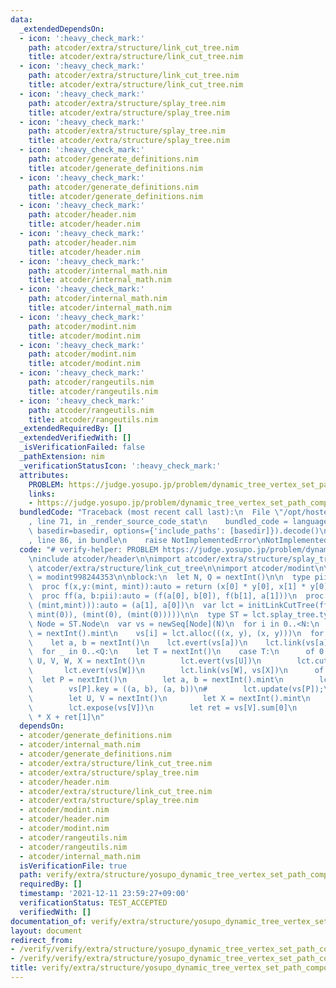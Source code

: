 ```yaml
---
data:
  _extendedDependsOn:
  - icon: ':heavy_check_mark:'
    path: atcoder/extra/structure/link_cut_tree.nim
    title: atcoder/extra/structure/link_cut_tree.nim
  - icon: ':heavy_check_mark:'
    path: atcoder/extra/structure/link_cut_tree.nim
    title: atcoder/extra/structure/link_cut_tree.nim
  - icon: ':heavy_check_mark:'
    path: atcoder/extra/structure/splay_tree.nim
    title: atcoder/extra/structure/splay_tree.nim
  - icon: ':heavy_check_mark:'
    path: atcoder/extra/structure/splay_tree.nim
    title: atcoder/extra/structure/splay_tree.nim
  - icon: ':heavy_check_mark:'
    path: atcoder/generate_definitions.nim
    title: atcoder/generate_definitions.nim
  - icon: ':heavy_check_mark:'
    path: atcoder/generate_definitions.nim
    title: atcoder/generate_definitions.nim
  - icon: ':heavy_check_mark:'
    path: atcoder/header.nim
    title: atcoder/header.nim
  - icon: ':heavy_check_mark:'
    path: atcoder/header.nim
    title: atcoder/header.nim
  - icon: ':heavy_check_mark:'
    path: atcoder/internal_math.nim
    title: atcoder/internal_math.nim
  - icon: ':heavy_check_mark:'
    path: atcoder/internal_math.nim
    title: atcoder/internal_math.nim
  - icon: ':heavy_check_mark:'
    path: atcoder/modint.nim
    title: atcoder/modint.nim
  - icon: ':heavy_check_mark:'
    path: atcoder/modint.nim
    title: atcoder/modint.nim
  - icon: ':heavy_check_mark:'
    path: atcoder/rangeutils.nim
    title: atcoder/rangeutils.nim
  - icon: ':heavy_check_mark:'
    path: atcoder/rangeutils.nim
    title: atcoder/rangeutils.nim
  _extendedRequiredBy: []
  _extendedVerifiedWith: []
  _isVerificationFailed: false
  _pathExtension: nim
  _verificationStatusIcon: ':heavy_check_mark:'
  attributes:
    PROBLEM: https://judge.yosupo.jp/problem/dynamic_tree_vertex_set_path_composite
    links:
    - https://judge.yosupo.jp/problem/dynamic_tree_vertex_set_path_composite
  bundledCode: "Traceback (most recent call last):\n  File \"/opt/hostedtoolcache/Python/3.10.0/x64/lib/python3.10/site-packages/onlinejudge_verify/documentation/build.py\"\
    , line 71, in _render_source_code_stat\n    bundled_code = language.bundle(stat.path,\
    \ basedir=basedir, options={'include_paths': [basedir]}).decode()\n  File \"/opt/hostedtoolcache/Python/3.10.0/x64/lib/python3.10/site-packages/onlinejudge_verify/languages/nim.py\"\
    , line 86, in bundle\n    raise NotImplementedError\nNotImplementedError\n"
  code: "# verify-helper: PROBLEM https://judge.yosupo.jp/problem/dynamic_tree_vertex_set_path_composite\n\
    \ninclude atcoder/header\n\nimport atcoder/extra/structure/splay_tree\nimport\
    \ atcoder/extra/structure/link_cut_tree\n\nimport atcoder/modint\n\ntype mint\
    \ = modint998244353\n\nblock:\n  let N, Q = nextInt()\n\n  type pii = ((mint,mint),(mint,mint))\n\
    \  proc f(x,y:(mint, mint)):auto = return (x[0] * y[0], x[1] * y[0] + y[1])\n\
    \  proc ff(a, b:pii):auto = (f(a[0], b[0]), f(b[1], a[1]))\n  proc flip(a:((mint,mint),\
    \ (mint,mint))):auto = (a[1], a[0])\n  var lct = initLinkCutTree(ff, flip, ((mint(0),\
    \ mint(0)), (mint(0), (mint(0)))))\n\n  type ST = lct.splay_tree.type\n  type\
    \ Node = ST.Node\n  var vs = newSeq[Node](N)\n  for i in 0..<N:\n    let x, y\
    \ = nextInt().mint\n    vs[i] = lct.alloc(((x, y), (x, y)))\n  for i in 1..<N:\n\
    \    let a, b = nextInt()\n    lct.evert(vs[a])\n    lct.link(vs[a], vs[b])\n\n\
    \  for _ in 0..<Q:\n    let T = nextInt()\n    case T:\n      of 0:\n        let\
    \ U, V, W, X = nextInt()\n        lct.evert(vs[U])\n        lct.cut(vs[V])\n \
    \       lct.evert(vs[W])\n        lct.link(vs[W], vs[X])\n      of 1:\n      \
    \  let P = nextInt()\n        let a, b = nextInt().mint\n        lct.expose(vs[P])\n\
    \        vs[P].key = ((a, b), (a, b))\n#        lct.update(vs[P]);\n      else:\n\
    \        let U, V = nextInt()\n        let X = nextInt().mint\n        lct.evert(vs[U])\n\
    \        lct.expose(vs[V])\n        let ret = vs[V].sum[0]\n        echo ret[0]\
    \ * X + ret[1]\n"
  dependsOn:
  - atcoder/generate_definitions.nim
  - atcoder/internal_math.nim
  - atcoder/generate_definitions.nim
  - atcoder/extra/structure/link_cut_tree.nim
  - atcoder/extra/structure/splay_tree.nim
  - atcoder/header.nim
  - atcoder/extra/structure/link_cut_tree.nim
  - atcoder/extra/structure/splay_tree.nim
  - atcoder/modint.nim
  - atcoder/header.nim
  - atcoder/modint.nim
  - atcoder/rangeutils.nim
  - atcoder/rangeutils.nim
  - atcoder/internal_math.nim
  isVerificationFile: true
  path: verify/extra/structure/yosupo_dynamic_tree_vertex_set_path_composite_link_cut_tree_test.nim
  requiredBy: []
  timestamp: '2021-12-11 23:59:27+09:00'
  verificationStatus: TEST_ACCEPTED
  verifiedWith: []
documentation_of: verify/extra/structure/yosupo_dynamic_tree_vertex_set_path_composite_link_cut_tree_test.nim
layout: document
redirect_from:
- /verify/verify/extra/structure/yosupo_dynamic_tree_vertex_set_path_composite_link_cut_tree_test.nim
- /verify/verify/extra/structure/yosupo_dynamic_tree_vertex_set_path_composite_link_cut_tree_test.nim.html
title: verify/extra/structure/yosupo_dynamic_tree_vertex_set_path_composite_link_cut_tree_test.nim
---
```

